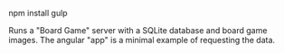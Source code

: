npm install
gulp




Runs a "Board Game" server with a SQLite database and board game images.
The angular "app" is a minimal example of requesting the data.